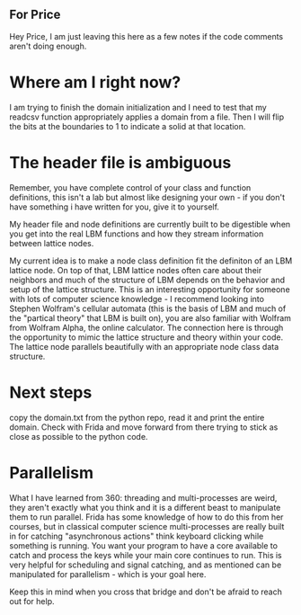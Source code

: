 ## For Price

Hey Price, I am just leaving this here as a few notes if the code comments aren't doing enough.

# Where am I right now?

I am trying to finish the domain initialization and I need to test that my readcsv function appropriately applies a domain from a file. Then I will flip the bits at the boundaries to 1 to indicate a solid at that location. 

# The header file is ambiguous

Remember, you have complete control of your class and function definitions, this isn't a lab but almost like designing your own - if you don't have something i have written for you, give it to yourself.

My header file and node definitions are currently built to be digestible when you get into the real LBM functions and how they stream information between lattice nodes. 

My current idea is to make a node class definition fit the definiton of an LBM lattice node. On top of that, LBM lattice nodes often care about their neighbors and much of the structure of LBM depends on the behavior and setup of the lattice structure. This is an interesting opportunity for someone with lots of computer science knowledge - I recommend looking into Stephen Wolfram's cellular automata (this is the basis of LBM and much of the "partical theory" that LBM is built on), you are also familiar with Wolfram from Wolfram Alpha, the online calculator. The connection here is through the opportunity to mimic the lattice structure and theory within your code. The lattice node parallels beautifully with an appropriate node class data structure.

# Next steps

copy the domain.txt from the python repo, read it and print the entire domain. Check with Frida and move forward from there trying to stick as close as possible to the python code.

# Parallelism

What I have learned from 360: threading and multi-processes are weird, they aren't exactly what you think and it is a different beast to manipulate them to run parallel. Frida has some knowledge of how to do this from her courses, but in classical computer science multi-processes are really built in for catching "asynchronous actions" think keyboard clicking while something is running. You want your program to have a core available to catch and process the keys while your main core continues to run. This is very helpful for scheduling and signal catching, and as mentioned can be manipulated for parallelism - which is your goal here. 

Keep this in mind when you cross that bridge and don't be afraid to reach out for help.
